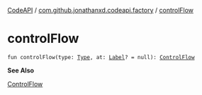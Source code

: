 [CodeAPI](../index.md) / [com.github.jonathanxd.codeapi.factory](index.md) / [controlFlow](.)

# controlFlow

`fun controlFlow(type: `[`Type`](../com.github.jonathanxd.codeapi.base/-control-flow/-type/index.md)`, at: `[`Label`](../com.github.jonathanxd.codeapi.base/-label/index.md)`? = null): `[`ControlFlow`](../com.github.jonathanxd.codeapi.base/-control-flow/index.md)

**See Also**

[ControlFlow](../com.github.jonathanxd.codeapi.base/-control-flow/index.md)

